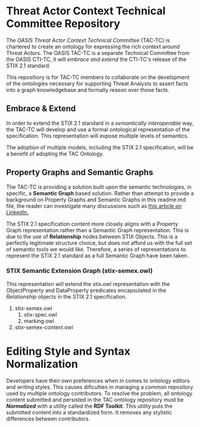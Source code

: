 # Threat Actor Context Technical Committee Repository
The *OASIS Threat Actor Context Technical Committee* (TAC-TC) is chartered to create an ontology for expressing the rich context around Threat Actors. The OASIS TAC-TC is a separate Technical Committee from the OASIS CTI-TC, it will *embrace and extend* the CTI-TC's release of the STIX 2.1 standard.

This repositiory is for TAC-TC members to collaborate on the development of the ontologies necessary for supporting Threat Analysts to assert facts into a graph knowledgebase and formally reason over those facts.

## Embrace & Extend
In order to extend the STIX 2.1 standard in a *semantically interoperable* way, the TAC-TC will develop and use a formal ontological representation of the specification. This representation will expose multiple levels of semantics.

The adoption of multiple models, including the STIX 2.1 specification, will be a benefit of adopting the TAC Ontology.

## Property Graphs and Semantic Graphs
The TAC-TC is providing a solution built upon the semantic technologies, in specific, a **Semantic Graph** based solution. Rather than attempt to provide a background on Property Graphs and Semantic Graphs in this readme.md file, the reader can investigate many discussions such as [this article on LinkedIn.](https://www.linkedin.com/pulse/semantic-knowledge-graphs-versus-property-andreas-blumauer/)

The STIX 2.1 specification content more closely aligns with a Property Graph representation rather than a Semantic Graph representation. This is due to the use of **Relationship** nodes between STIX Objects. This is a perfectly legitimate structure choice, but does not afford us with the full set of semantic tools we would like. Therefore, a series of representations to represent the STIX 2.1 standard as a full Semantic Graph have been taken.


### STIX Semantic Extension Graph (stix-semex.owl)
This representation will extend the stix.owl representation with the ObjectProperty and DataProperty predicates encapsulated in the *Relationship* objects in the STIX 2.1 specification.
 
1. stix-semex.owl   
	1. stix-spec.owl
	1. marking.owl
1. stix-semex-context.owl

# Editing Style and Syntax Normalization
Developers have their own preferences when in comes to ontology editors and writing styles. This causes dificulties in managing a common repository used by multiple ontology contributors. To resolve the problem, all ontology content submitted and persisted in the TAC ontology repository must be ***Normalized*** with a utility called the **RDF Toolkit**. This utility puts the submitted content into a standardized form. It removes any stylistic differences between contributors.

 

